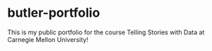 # butler-portfolio
This is my public portfolio for the course Telling Stories with Data at Carnegie Mellon University!
